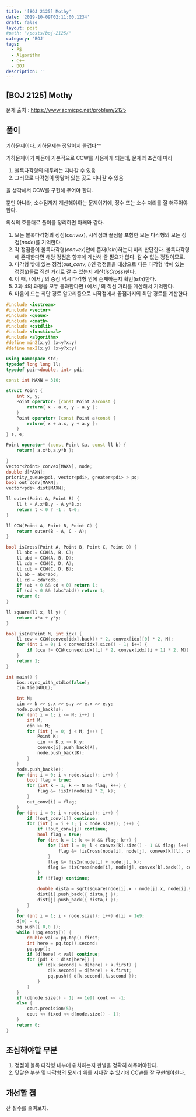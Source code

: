 ```yaml
---
title: '[BOJ 2125] Mothy'
date: '2019-10-09T02:11:00.1234'
draft: false
layout: post
#path: "/posts/boj-2125/"
category: 'BOJ'
tags:
  - PS
  - Algorithm
  - C++
  - BOJ
description: ''
---
```


## [BOJ 2125] Mothy

문제 출처 : https://www.acmicpc.net/problem/2125

## 풀이

기하문제이다. 기하문제는 정말이지 즐겁다^^

기하문제이기 때문에 기본적으로 CCW를 사용하게 되는데, 문제의 조건에 따라

1. 볼록다각형의 테두리는 지나갈 수 있음
2. 그러므로 다각형이 맞닿아 있는 곳도 지나갈 수 있음

을 생각해서 CCW를 구현해 주어야 한다.

뿐만 아니라, 소수점까지 계산해야하는 문제이기에, 정수 또는 소수 처리를 잘 해주어야 한다.

의식의 흐름대로 풀이를 정리하면 아래와 같다.

1. 모든 볼록다각형의 정점(_convex_), 시작점과 끝점을 포함한 모든 다각형의 모든 정점(_node_)를 기억한다.
2. 각 정점들이 볼록다각형(_convex_)안에 존재(_isIn_)하는지 미리 판단한다. 볼록다각형에 존재한다면 해당 정점은 향후에 계산해 줄 필요가 없다. 갈 수 없는 정점이므로.
3. 다각형 밖에 있는 정점(_out_conv_, _i_)인 정점들을 대상으로 다른 다각형 밖에 있는 정점(_j_)들로 직선 거리로 갈 수 있는지 계산(_isCross_)한다.
4. 이 때, _i_ 에서 _j_ 의 중점 역시 다각형 안에 존재하는지 확인(_isIn_)한다.
5. 3과 4의 과정을 모두 통과한다면 _i_ 에서 _j_ 의 직선 거리를 계산해서 기억한다.
6. 마음에 드는 최단 경로 알고리즘으로 시작점에서 끝점까지의 최단 경로를 계산한다.

```cpp
#include <iostream>
#include <vector>
#include <queue>
#include <cmath>
#include <cstdlib>
#include <functional>
#include <algorithm>
#define min2(x,y) (x<y?x:y)
#define max2(x,y) (x>y?x:y)

using namespace std;
typedef long long ll;
typedef pair<double, int> pdi;

const int MAXN = 310;

struct Point {
	int x, y;
	Point operator- (const Point a)const {
		return{ x - a.x, y - a.y };
	}
	Point operator+ (const Point a)const {
		return{ x + a.x, y + a.y };
	}
} s, e;

Point operator* (const Point &a, const ll b) {
	return{ a.x*b,a.y*b };

}
vector<Point> convex[MAXN], node;
double d[MAXN];
priority_queue<pdi, vector<pdi>, greater<pdi> > pq;
bool out_conv[MAXN];
vector<pdi> dist[MAXN];

ll outer(Point A, Point B) {
	ll t = A.x*B.y - A.y*B.x;
	return t < 0 ? -1 : t>0;
}

ll CCW(Point A, Point B, Point C) {
	return outer(B - A, C - A);
}

bool isCross(Point A, Point B, Point C, Point D) {
	ll abc = CCW(A, B, C);
	ll abd = CCW(A, B, D);
	ll cda = CCW(C, D, A);
	ll cdb = CCW(C, D, B);
	ll ab = abc*abd;
	ll cd = cda*cdb;
	if (ab < 0 && cd < 0) return 1;
	if (cd < 0 && (abc^abd)) return 1;
	return 0;
}

ll square(ll x, ll y) {
	return x*x + y*y;
}

bool isIn(Point M, int idx) {
	ll ccw = CCW(convex[idx].back() * 2, convex[idx][0] * 2, M);
	for (int i = 0; i < convex[idx].size() - 1; i++) {
		if (ccw != CCW(convex[idx][i] * 2, convex[idx][i + 1] * 2, M)) return 0;
	}
	return 1;
}

int main() {
	ios::sync_with_stdio(false);
	cin.tie(NULL);

	int N;
	cin >> N >> s.x >> s.y >> e.x >> e.y;
	node.push_back(s);
	for (int i = 1; i <= N; i++) {
		int M;
		cin >> M;
		for (int j = 0; j < M; j++) {
			Point K;
			cin >> K.x >> K.y;
			convex[i].push_back(K);
			node.push_back(K);
		}
	}
	node.push_back(e);
	for (int i = 0; i < node.size(); i++) {
		bool flag = true;
		for (int k = 1; k <= N && flag; k++) {
			flag &= !isIn(node[i] * 2, k);
		}
		out_conv[i] = flag;
	}
	for (int i = 0; i < node.size(); i++) {
		if (!out_conv[i]) continue;
		for (int j = i + 1; j < node.size(); j++) {
			if (!out_conv[j]) continue;
			bool flag = true;
			for (int k = 1; k <= N && flag; k++) {
				for (int l = 0; l < convex[k].size() - 1 && flag; l++) {
					flag &= !isCross(node[i], node[j], convex[k][l], convex[k][l + 1]);
				}
				flag &= !isIn(node[i] + node[j], k);
				flag &= !isCross(node[i], node[j], convex[k].back(), convex[k][0]);
			}
			if (!flag) continue;

			double dista = sqrt(square(node[i].x - node[j].x, node[i].y - node[j].y));
			dist[i].push_back({ dista,j });
			dist[j].push_back({ dista,i });
		}
	}
	for (int i = 1; i < node.size(); i++) d[i] = 1e9;
	d[0] = 0;
	pq.push({ 0,0 });
	while (!pq.empty()) {
		double val = pq.top().first;
		int here = pq.top().second;
		pq.pop();
		if (d[here] < val) continue;
		for (pdi k : dist[here]) {
			if (d[k.second] > d[here] + k.first) {
				d[k.second] = d[here] + k.first;
				pq.push({ d[k.second],k.second });
			}
		}
	}
	if (d[node.size() - 1] >= 1e9) cout << -1;
	else {
		cout.precision(5);
		cout << fixed << d[node.size() - 1];
	}
	return 0;
}
```

## 조심해야할 부분

1. 정점이 볼록 다각형 내부에 위치하는지 판별을 정확히 해주어야한다.
2. 맞닿은 부분 및 다각형의 모서리 위를 지나갈 수 있기에 CCW를 잘 구현해야한다.

## 개선할 점

잔 실수를 줄여보자.
